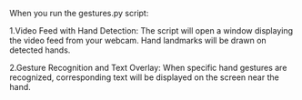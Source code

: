  When you run the  gestures.py script:
 
 1.Video Feed with Hand Detection:
 The script will open a window displaying the video feed from your  webcam.
 Hand landmarks will be drawn on detected hands.
 
 2.Gesture Recognition and Text Overlay:
 When specific hand gestures are recognized, corresponding text will be  displayed on the screen near the hand.
